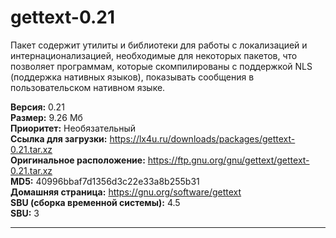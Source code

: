 # gettext-0.21
Пакет содержит утилиты и библиотеки для работы с локализацией и интернационализацией, необходимые для некоторых пакетов, что позволяет программам, которые скомпилированы с поддержкой NLS (поддержка нативных языков), показывать сообщения в пользовательском нативном языке.

**Версия:** 0.21<br />
**Размер:** 9.26 Мб<br />
**Приоритет:** Необязательный<br />
**Ссылка для загрузки:** https://lx4u.ru/downloads/packages/gettext-0.21.tar.xz<br />
**Оригинальное расположение:** https://ftp.gnu.org/gnu/gettext/gettext-0.21.tar.xz<br/>
**MD5:** 40996bbaf7d1356d3c22e33a8b255b31<br />
**Домашняя страница:** https://gnu.org/software/gettext
<br />**SBU (сборка временной системы):** 4.5<br />
**SBU:** 3

***
